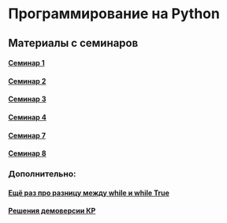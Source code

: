 # Программирование на Python

## Материалы с семинаров

#### [Семинар 1](https://github.com/trocean11/python_east/blob/main/sem1.ipynb)

#### [Семинар 2](https://github.com/trocean11/python_east/blob/main/sem2.ipynb)

#### [Семинар 3](https://github.com/trocean11/python_east/blob/main/sem3.ipynb)

#### [Семинар 4](https://github.com/trocean11/python_east/blob/main/sets%26dicts.ipynb)

#### [Семинар 7](https://github.com/trocean11/python_east/blob/main/functions%20(1).ipynb)

#### [Семинар 8](https://github.com/trocean11/python_east/blob/main/files%20(3).ipynb)

### Дополнительно:

#### [Ещё раз про разницу между while и while True](https://github.com/trocean11/python_east/blob/main/tasks/while_%26_while_True.ipynb)

#### [Решения демоверсии КР](https://github.com/trocean11/python_east/blob/main/%D0%94%D0%B5%D0%BC%D0%BE%D0%B2%D0%B5%D1%80%D1%81%D0%B8%D1%8F_%D0%9A%D0%A0_(1).ipynb)
